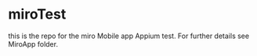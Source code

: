 # miroTest

this is the repo for the miro Mobile app Appium test. For further details see MiroApp folder.
